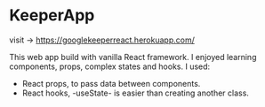 # KeeperApp

visit -> https://googlekeeperreact.herokuapp.com/

This web app build with vanilla React framework. I enjoyed learning components, props, complex states and hooks. I used:

- React props, to pass data between components.
- React hooks, -useState- is easier than creating another class.
